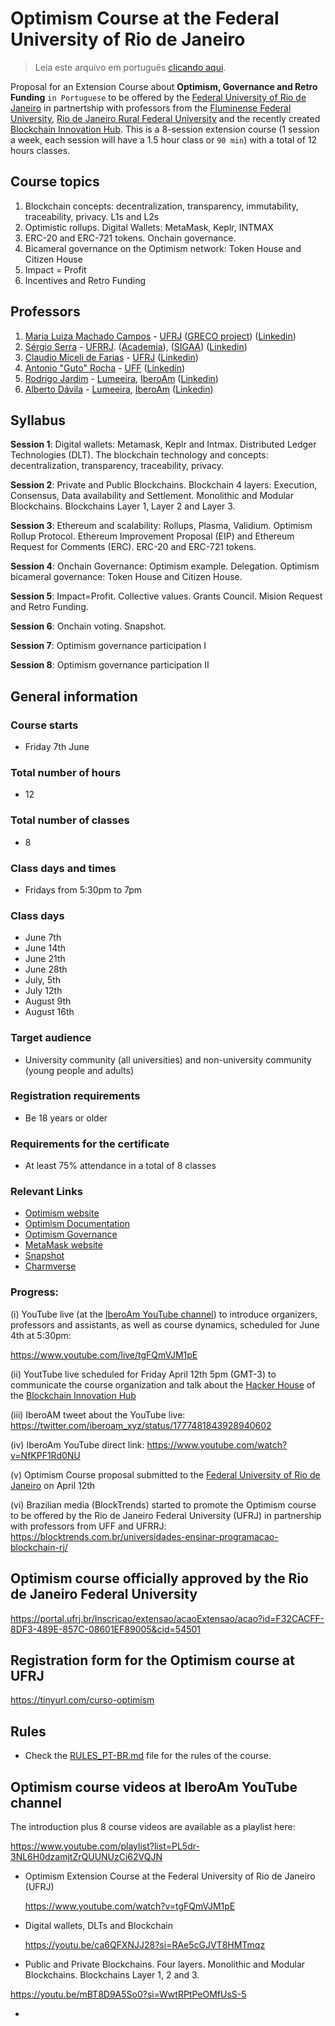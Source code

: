 # Optimism Course at the Federal University of Rio de Janeiro

>Leia este arquivo em português [clicando aqui](README_PT-BR.md).

Proposal for an Extension Course about **Optimism, Governance and Retro Funding** `in Portuguese` to be offered by the [Federal University of Rio de Janeiro](https://ufrj.br/) in partnertship with professors from the [Fluminense Federal University](https://www.uff.br/), [Rio de Janeiro Rural Federal University](https://portal.ufrrj.br/) and the recently created [Blockchain Innovation Hub](https://github.com/iberoam/blockchain-innovation-hub). This is a 8-session extension course (1 session a week, each session will have a 1.5 hour class or `90 min`) with a total of 12 hours classes.

## Course topics

1. Blockchain concepts: decentralization, transparency, immutability, traceability, privacy. L1s and L2s
2. Optimistic rollups. Digital Wallets: MetaMask, Keplr, INTMAX
3. ERC-20 and ERC-721 tokens. Onchain governance.
4. Bicameral governance on the Optimism network: Token House and Citizen House
5. Impact = Profit
6. Incentives and Retro Funding

## Professors

1. [Maria Luiza Machado Campos](https://dblp.uni-trier.de/pid/78/4279.html) - [UFRJ](https://ufrj.br/) ([GRECO project](https://sites.google.com/view/greco-ppgi-ufrj/p%C3%A1gina-inicial)) ([Linkedin](https://www.linkedin.com/in/maria-luiza-machado-campos-58b59a/))
2. [Sérgio Serra](https://institucional.ufrrj.br/ruralpesquisa/sergio-manuel-serra-da-cruz/) - [UFRRJ](https://portal.ufrrj.br/). ([Academia](https://ufrrj.academia.edu/SergioSerra)), ([SIGAA](https://sigaa.ufrrj.br/sigaa/public/docente/portal.jsf?siape=362436)) ([Linkedin](https://www.linkedin.com/in/sergio-serra-7a16086/))
3. [Claudio Miceli de Farias](https://www.cos.ufrj.br/index.php/pt-BR/pessoas/details/18/2783) - [UFRJ](https://ufrj.br/) ([Linkedin](https://www.linkedin.com/in/claudio-miceli-de-farias-012390b/))
4. [Antonio "Guto" Rocha](http://www2.ic.uff.br/~arocha/) - [UFF](https://www.uff.br/) ([Linkedin](https://www.linkedin.com/in/antonio-rocha-02754099/))
5. [Rodrigo Jardim](https://scholar.google.com/citations?hl=pt-BR&user=snHJFgwAAAAJ&view_op=list_works&sortby=pubdate) - [Lumeeira](https://lumeeira.io/), [IberoAm](https://linktr.ee/iberoam) ([Linkedin](https://www.linkedin.com/in/rodrigo-jardim-653a7050/))
6. [Alberto Dávila](https://scholar.google.com/citations?hl=pt-BR&user=M5LMcJ0AAAAJ&view_op=list_works&sortby=pubdate) - [Lumeeira](https://lumeeira.io/), [IberoAm](https://linktr.ee/iberoam) ([Linkedin](https://www.linkedin.com/in/amrdavila/))

## Syllabus

**Session 1**: Digital wallets: Metamask, Keplr and Intmax.
Distributed Ledger Technologies (DLT). The blockchain technology and concepts: decentralization, transparency, traceability, privacy.  

**Session 2**: Private and Public Blockchains. Blockchain 4 layers: Execution, Consensus, Data availability and Settlement. Monolithic and Modular Blockchains. Blockchains Layer 1, Layer 2 and Layer 3. 

**Session 3**: Ethereum and scalability: Rollups, Plasma, Validium. Optimism Rollup Protocol. Ethereum Improvement Proposal (EIP) and Ethereum Request for Comments (ERC). ERC-20 and ERC-721 tokens.

**Session 4**: Onchain Governance: Optimism example. Delegation. Optimism bicameral governance: Token House and Citizen House.

**Session 5**: Impact=Profit. Collective values. Grants Council. Mision Request and Retro Funding. 

**Session 6**: Onchain voting. Snapshot.

**Session 7**: Optimism governance participation I

**Session 8**: Optimism governance participation II

## General information

### Course starts
- Friday 7th June

### Total number of hours
- 12

### Total number of classes
- 8

### Class days and times
- Fridays from 5:30pm to 7pm

### Class days
- June 7th
- June 14th
- June 21th
- June 28th
- July, 5th
- July 12th
- August 9th
- August 16th

### Target audience
- University community (all universities) and non-university community (young people and adults)

### Registration requirements
- Be 18 years or older

### Requirements for the certificate
- At least 75% attendance in a total of 8 classes

### Relevant Links
- [Optimism website](https://www.optimism.io/)
- [Optimism Documentation](https://docs.optimism.io/)
- [Optimism Governance](https://gov.optimism.io/)
- [MetaMask website](https://metamask.io/)
- [Snapshot](https://snapshot.org/)
- [Charmverse](https://app.charmverse.io/)

### Progress:
(i) YouTube live (at the [IberoAm YouTube channel](https://www.youtube.com/@iberoamerica6121)) to introduce organizers, professors and assistants, as well as course dynamics, scheduled for June 4th at 5:30pm:

https://www.youtube.com/live/tgFQmVJM1pE

(ii) YoutTube live scheduled for Friday April 12th 5pm (GMT-3) to communicate the course organization and talk about the [Hacker House](https://github.com/iberoam/hacker-house) of the [Blockchain Innovation Hub](https://github.com/iberoam/blockchain-innovation-hub)

(iii) IberoAM tweet about the YouTube live: https://twitter.com/iberoam_xyz/status/1777481843928940602

(iv) IberoAm YouTube direct link: https://www.youtube.com/watch?v=NfKPF1Rd0NU

(v) Optimism Course proposal submitted to the [Federal University of Rio de Janeiro](https://ufrj.br/en/) on April 12th

(vi) Brazilian media (BlockTrends) started to promote the Optimism course to be offered by the Rio de Janeiro Federal University (UFRJ) in partnership with professors from UFF and UFRRJ: 
https://blocktrends.com.br/universidades-ensinar-programacao-blockchain-rj/

## Optimism course officially approved by the Rio de Janeiro Federal University
https://portal.ufrj.br/Inscricao/extensao/acaoExtensao/acao?id=F32CACFF-8DF3-489E-857C-08601EF89005&cid=54501

## Registration form for the Optimism course at UFRJ
https://tinyurl.com/curso-optimism

## Rules
- Check the [RULES_PT-BR.md](RULES_PT-BR.md) file for the rules of the course.

## Optimism course videos at IberoAm YouTube channel

The introduction plus 8 course videos are available as a playlist here:

https://www.youtube.com/playlist?list=PL5dr-3NL6H0dzamjtZrQUUNUzCi62VQJN

- Optimism Extension Course at the Federal University of Rio de Janeiro (UFRJ)
  
  https://www.youtube.com/watch?v=tgFQmVJM1pE

- Digital wallets, DLTs and Blockchain
  
  https://youtu.be/ca6QFXNJJ28?si=RAe5cGJVT8HMTmqz

-  Public and Private Blockchains. Four layers. Monolithic and Modular Blockchains. Blockchains Layer 1, 2 and 3.

  https://youtu.be/mBT8D9A5So0?si=WwtRPtPeOMfUsS-5

- 
  

